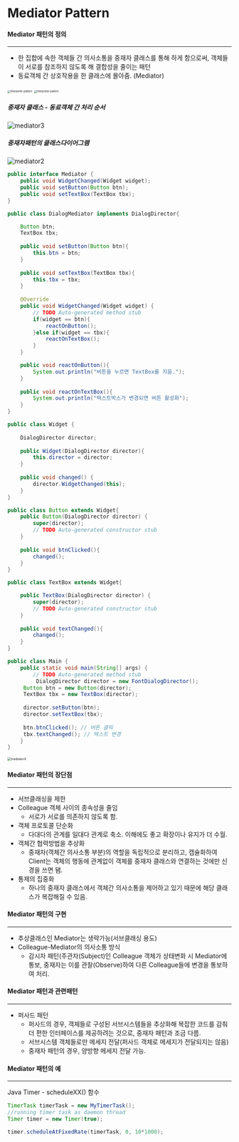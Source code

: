 # Mediator Pattern

#### Mediator 패턴의 정의

------

* 한 집합에 속한 객체들 간 의사소통을 중재자 클래스를 통해 하게 함으로써, 객체들이 서로를 참조하지 않도록 해 결합성을 줄이는 패턴
* 동료객체 간 상호작용을 한 클래스에 몰아줌. (Mediator)

<img src="../../resource/behavioral-patterns/mediator.png" alt="Interpreter-pattern" style="zoom: 40%;" />



<img src="../../resource/behavioral-patterns/mediator1.png" alt="Interpreter-pattern" style="zoom: 40%;" />

##### 중재자 클래스 - 동료객체 간 처리 순서

![mediator3](../../resource/behavioral-patterns/mediator3.gif)

##### 중재자패턴의 클래스다이어그램

![mediator2](../../resource/behavioral-patterns/mediator2.png)

```java
public interface Mediator {
	public void WidgetChanged(Widget widget);
	public void setButton(Button btn);
	public void setTextBox(TextBox tbx);
}
```

```java
public class DialogMediator implements DialogDirector{

	Button btn;
	TextBox tbx;
	
	public void setButton(Button btn){
		this.btn = btn;
	}
	
	public void setTextBox(TextBox tbx){
		this.tbx = tbx;
	}
	
	@Override
	public void WidgetChanged(Widget widget) {
		// TODO Auto-generated method stub
		if(widget == btn){
			reactOnButton();
		}else if(widget == tbx){
			reactOnTextBox();
		}
	}

	public void reactOnButton(){
		System.out.println("버튼을 누르면 TextBox를 지움.");
	}
	
	public void reactOnTextBox(){
		System.out.println("텍스트박스가 변경되면 버튼 활성화");
	}
}
```

```java
public class Widget {
	
	DialogDirector director;
	
	public Widget(DialogDirector director){
		this.director = director;
	}
	
	public void changed() {
		director.WidgetChanged(this);
	} 
}
```

```java
public class Button extends Widget{
	public Button(DialogDirector director) {
		super(director);
		// TODO Auto-generated constructor stub
	}
	
	public void btnClicked(){
		changed();
	}
}
```

```java
public class TextBox extends Widget{

	public TextBox(DialogDirector director) {
		super(director);
		// TODO Auto-generated constructor stub
	}
	
	public void textChanged(){
		changed();
	}
}
```

```java
public class Main {
	public static void main(String[] args) {
		// TODO Auto-generated method stub
		 DialogDirector director = new FontDialogDirector();
     Button btn = new Button(director);
     TextBox tbx = new TextBox(director);
         
     director.setButton(btn);
     director.setTextBox(tbx);
         
     btn.btnClicked(); // 버튼 클릭
     tbx.textChanged(); // 텍스트 변경
   	}
}
```

<img src="../../resource/behavioral-patterns/mediator4.png" alt="mediator4" style="zoom:50%;" />

#### Mediator 패턴의 장단점

------

* 서브클래싱을 제한
* Colleague 객체 사이의 종속성을 줄임
  * 서로가 서로를 의존하지 않도록 함.
* 객체 프로토콜 단순화
  * 다대다의 관계를 일대다 관계로 축소. 이해에도 좋고 확장이나 유지가 더 수월.
* 객체간 협력방법을 추상화
  * 중재자(객체간 의사소통 부분)의 역할을 독립적으로 분리하고, 캡슐화하여 Client는 객체의 행동에 관계없이 객체를 중재자 클래스와 연결하는 것에만 신경을 쓰면 됌.
* 통제의 집중화
  * 하나의 중재자 클래스에서 객체간 의사소통을 제어하고 있기 때문에 해당 클래스가 복잡해질 수 있음.

#### Mediator 패턴의 구현

------

* 추상클래스인 Mediator는 생략가능(서브클래싱 용도)
* Colleague-Mediator의 의사소통 방식
  * 감시자 패턴(주관자(Subject)인 Colleague 객체가 상태변화 시 Mediator에 통보, 중재자는 이를 관찰(Observe)하여 다른 Colleague들에 변경을 통보하여 처리.

#### Mediator 패턴과 관련패턴

------

- 퍼사드 패턴
  * 퍼사드의 경우, 객체들로 구성된 서브시스템들을 추상화해 복잡한 코드를 감춰 더 편한 인터페이스를 제공하려는 것으로, 중재자 패턴과 조금 다름.
  * 서브시스템 객체들로만 메세지 전달(퍼사드 객체로 메세지가 전달되지는 않음)
  * 중재자 패턴의 경우, 양방향 메세지 전달 가능.

#### Mediator 패턴의 예

------

Java Timer - scheduleXX() 함수

```java
TimerTask timerTask = new MyTimerTask();
//running timer task as daemon thread
Timer timer = new Timer(true);

timer.scheduleAtFixedRate(timerTask, 0, 10*1000);
```

